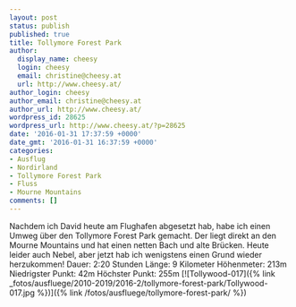 ```yaml
---
layout: post
status: publish
published: true
title: Tollymore Forest Park
author:
  display_name: cheesy
  login: cheesy
  email: christine@cheesy.at
  url: http://www.cheesy.at/
author_login: cheesy
author_email: christine@cheesy.at
author_url: http://www.cheesy.at/
wordpress_id: 28625
wordpress_url: http://www.cheesy.at/?p=28625
date: '2016-01-31 17:37:59 +0000'
date_gmt: '2016-01-31 16:37:59 +0000'
categories:
- Ausflug
- Nordirland
- Tollymore Forest Park
- Fluss
- Mourne Mountains
comments: []
---
```

Nachdem ich David heute am Flughafen abgesetzt hab, habe ich einen Umweg über den Tollymore Forest Park gemacht. Der liegt direkt an den Mourne Mountains und hat einen netten Bach und alte Brücken. Heute leider auch Nebel, aber jetzt hab ich wenigstens einen Grund wieder herzukommen!
Dauer: 2:20 Stunden
Länge: 9 Kilometer
Höhenmeter: 213m
Niedrigster Punkt: 42m
Höchster Punkt: 255m
[![Tollywood-017]({% link _fotos/ausfluege/2010-2019/2016-2/tollymore-forest-park/Tollywood-017.jpg %})]({% link /fotos/ausfluege/tollymore-forest-park/ %})
